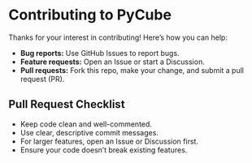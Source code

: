 # Contributing to PyCube

Thanks for your interest in contributing! Here’s how you can help:

- **Bug reports:** Use GitHub Issues to report bugs.
- **Feature requests:** Open an Issue or start a Discussion.
- **Pull requests:** Fork this repo, make your change, and submit a pull request (PR).

## Pull Request Checklist

- Keep code clean and well-commented.
- Use clear, descriptive commit messages.
- For larger features, open an Issue or Discussion first.
- Ensure your code doesn’t break existing features.
